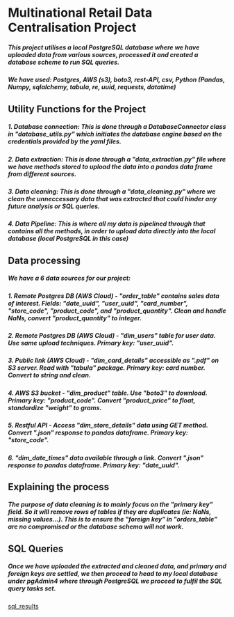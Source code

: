 # Multinational Retail Data Centralisation Project

##### This project utilises a local PostgreSQL database where we have uploaded data from various sources, processed it and created a database scheme to run SQL queries.
##### We have used: Postgres, AWS (s3), boto3, rest-API, csv, Python (Pandas, Numpy, sqlalchemy, tabula, re, uuid, requests, datatime) 

## Utility Functions for the Project
##### 1. Database connection: This is done through a DatabaseConnector class in "database_utils.py" which initiates the database engine based on the credentials provided by the yaml files. 
##### 2. Data extraction: This is done through a "data_extraction.py" file where we have methods stored to upload the data into a pandas data frame from different sources. 
##### 3. Data cleaning: This is done through a "data_cleaning.py" where we clean the unneccessary data that was extracted that could hinder any future analysis or SQL queries.
##### 4. Data Pipeline: This is where all my data is pipelined through that contains all the methods, in order to upload data directly into the local database (local PostgreSQL in this case) 

## Data processing
##### We have a 6 data sources for our project:
##### 1. Remote Postgres DB (AWS Cloud) - "order_table" contains sales data of interest. Fields: "date_uuid", "user_uuid", "card_number", "store_code", "product_code", and "product_quantity". Clean and handle NaNs, convert "product_quantity" to integer.
##### 2. Remote Postgres DB (AWS Cloud) - "dim_users" table for user data. Use same upload techniques. Primary key: "user_uuid".
##### 3. Public link (AWS Cloud) - "dim_card_details" accessible as ".pdf" on S3 server. Read with "tabula" package. Primary key: card number. Convert to string and clean.
##### 4. AWS S3 bucket - "dim_product" table. Use "boto3" to download. Primary key: "product_code". Convert "product_price" to float, standardize "weight" to grams.
##### 5. Restful API - Access "dim_store_details" data using GET method. Convert ".json" response to pandas dataframe. Primary key: "store_code".
##### 6. "dim_date_times" data available through a link. Convert ".json" response to pandas dataframe. Primary key: "date_uuid".

## Explaining the process
##### The purpose of data cleaning is to mainly focus on the "primary key" field. So it will remove rows of tables if they are duplicates (ie: NaNs, missing values...). This is to ensure the "foreign key" in "orders_table" are no compromised or the database schema will not work.

## SQL Queries
##### Once we have uploaded the extracted and cleaned data, and primary and foreign keys are settled, we then proceed to head to my local database under pgAdmin4 where through PostgreSQL we proceed to fulfil the SQL query tasks set.
[sql_results](sql_queries.md)

